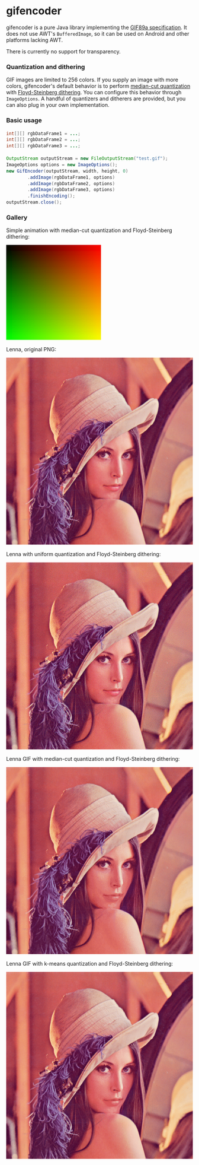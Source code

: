 # gifencoder

gifencoder is a pure Java library implementing the [GIF89a specification](http://www.w3.org/Graphics/GIF/spec-gif89a.txt). It does not use AWT's `BufferedImage`, so it can be used on Android and other platforms lacking AWT.

There is currently no support for transparency.


### Quantization and dithering

GIF images are limited to 256 colors. If you supply an image with more colors, gifencoder's default behavior is to perform [median-cut quantization](http://en.wikipedia.org/wiki/Median_cut) with [Floyd-Steinberg dithering](http://en.wikipedia.org/wiki/Floyd%E2%80%93Steinberg_dithering). You can configure this behavior through `ImageOptions`. A handful of quantizers and ditherers are provided, but you can also plug in your own implementation.


### Basic usage

```java
int[][] rgbDataFrame1 = ...;
int[][] rgbDataFrame2 = ...;
int[][] rgbDataFrame3 = ...;

OutputStream outputStream = new FileOutputStream("test.gif");
ImageOptions options = new ImageOptions();
new GifEncoder(outputStream, width, height, 0)
        .addImage(rgbDataFrame1, options)
        .addImage(rgbDataFrame2, options)
        .addImage(rgbDataFrame3, options)
        .finishEncoding();
outputStream.close();
```


### Gallery

Simple animation with median-cut quantization and Floyd-Steinberg dithering:

![simple animation](gallery/simple-animation.gif)

Lenna, original PNG:

![Lenna original](gallery/lenna-original.png)

Lenna with uniform quantization and Floyd-Steinberg dithering:

![Lenna with uniform quantization and Floyd-Steinberg dithering](gallery/lenna-uniform.gif)

Lenna GIF with median-cut quantization and Floyd-Steinberg dithering:

![Lenna with median-cut quantization and Floyd-Steinberg dithering](gallery/lenna-median-cut.gif)

Lenna GIF with k-means quantization and Floyd-Steinberg dithering:

![Lenna with k-means quantization and Floyd-Steinberg dithering](gallery/lenna-k-means.gif)
